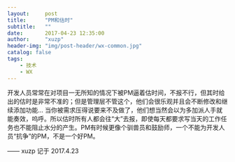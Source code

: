 ```yaml
---
layout:     post
title:      "PM和估时"
subtitle:   ""
date:       2017-04-23 12:35:00
author:     "xuzp"
header-img: "img/post-header/wx-common.jpg"
catalog: false
tags:
    - 技术
    - WX
---
```


开发人员常常在对项目一无所知的情况下被PM逼着估时间，不报不行，但其时给出的估时是非常不准的；但是管理层不管这个，他们会很乐观并且会不断修改和继续添加功能… 当你被需求压得说要来不及做了，他们想当然会以为多加派人手就能奏效，呜呼。所以估时所有人都会往“大”去报，即使每天都要求写当天的工作任务也不能阻止水分的产生。PM有时候更像个驯兽员和鼓励师，一个不能为开发人员“抗争”的PM，不是一个好PM。

—— xuzp 记于 2017.4.23
